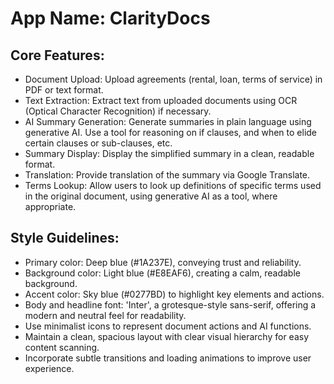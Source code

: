 # **App Name**: ClarityDocs

## Core Features:

- Document Upload: Upload agreements (rental, loan, terms of service) in PDF or text format.
- Text Extraction: Extract text from uploaded documents using OCR (Optical Character Recognition) if necessary.
- AI Summary Generation: Generate summaries in plain language using generative AI. Use a tool for reasoning on if clauses, and when to elide certain clauses or sub-clauses, etc.
- Summary Display: Display the simplified summary in a clean, readable format.
- Translation: Provide translation of the summary via Google Translate.
- Terms Lookup: Allow users to look up definitions of specific terms used in the original document, using generative AI as a tool, where appropriate.

## Style Guidelines:

- Primary color: Deep blue (#1A237E), conveying trust and reliability.
- Background color: Light blue (#E8EAF6), creating a calm, readable background.
- Accent color: Sky blue (#0277BD) to highlight key elements and actions.
- Body and headline font: 'Inter', a grotesque-style sans-serif, offering a modern and neutral feel for readability.
- Use minimalist icons to represent document actions and AI functions.
- Maintain a clean, spacious layout with clear visual hierarchy for easy content scanning.
- Incorporate subtle transitions and loading animations to improve user experience.